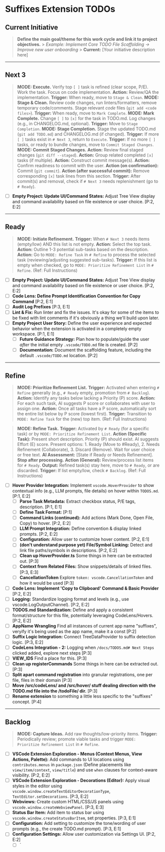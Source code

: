 # Suffixes Extension TODOs

## Current Initiative

> **Define the main goal/theme for this work cycle and link it to project objectives.** > _Example: Implement Core TODO File Scaffolding -> Improve new user onboarding_ > **Current:** [Your initiative description here]

<!-- QUICK IDEA INPUT: Add new raw ideas directly under the '# Refine' header below for quick capture and later triage. -->

---

## Next 3

> **MODE: Execute.** Verify top `[ ]` task is refined (clear scope, P/E). Work the task. Focus on code implementation. **Action:** Review/QA the implementation. **Trigger:** When ready, move to `Stage & Clean`.
> **MODE: Stage & Clean.** Review code changes, run linters/formatters, remove temporary code/comments. Stage relevant _code_ files (`git add <code files>`). **Trigger:** When ready, move to `Mark Complete`.
> **MODE: Mark Complete.** Change `[ ]` to `[x]` for the task in TODO.md. Log changes (e.g., in CHANGELOG.md, optional). **Trigger:** Move to `Stage Completion`.
> **MODE: Stage Completion.** Stage the updated TODO.md (`git add TODO.md`) and CHANGELOG.md (if changed). **Trigger:** If more `[ ]` tasks exist in `# Next 3`, return to `Execute`. **Trigger:** If no more `[ ]` tasks, or ready to bundle changes, move to `Commit Staged Changes`.
> **MODE: Commit Staged Changes.** **Action:** Review final staged changes (`git diff --staged`). **Action:** Group related completed `[x]` tasks (if multiple). **Action:** Construct commit message(s). **Action:** Confirm readiness to commit with the user. **Action (on confirmation):** Commit (`git commit`). **Action (after successful commit):** Remove corresponding `[x]` task lines from this section. **Trigger:** After commit(s) and removal, check if `# Next 3` needs replenishment (go to `# Ready`).

- [ ] **Empty Project: Update UI/Command States:** Adjust Tree View display and command availability based on file existence or user choice. [P:2, E:2]

---

## Ready

> **MODE: Initiate Refinement.** **Trigger:** When `# Next 3` needs items (empty/low) AND this list is not empty. **Action:** Select the top task. **Action:** Outline 1-3 potential sub-tasks based on the description. **Action:** Go to `MODE: Refine Task` in `# Refine` to process the selected task (reviewing/adjusting suggested sub-tasks). **Trigger:** If this list is empty when checked, go to `MODE: Prioritize Refinement List` in `# Refine`. (Ref: Full Instructions)

- [ ] **Empty Project: Update UI/Command States:** Adjust Tree View display and command availability based on file existence or user choice. [P:2, E:2]
- [ ] **Code Lens: Define Prompt Identification Convention for Copy Command** [P:2, E:1]
- [ ] **Audit Log Prefixes** [P:3, E:1]
- [ ] **Lint & Fix:** Run linter and fix the issues. It's okay for some of the items to be fixed with lint comments if it's obviously a thing we'll build upon later.
- [ ] **Empty Project User Story:** Define the user experience and expected behavior when the extension is activated in a completely empty workspace. [P:1, E:1]
  - [ ] **Future Guidance Strategy:** Plan how to populate/guide the user _after_ the initial empty `.vscode/TODO.md` file is created. [P:2]
  - [ ] **Documentation:** Document the scaffolding feature, including the default `.vscode/TODO.md` location. [P:2]

---

## Refine

> **MODE: Prioritize Refinement List.** **Trigger:** Activated when entering `# Refine` generally (e.g., `# Ready` empty, promotion from `# Backlog`). **Action:** Identify any tasks below lacking a Priority (P) score. **Action:** For each such task, AI suggests P score or collaborates with user to assign one. **Action:** Once all tasks have a P score, automatically sort the entire list below by P score (lowest first). **Trigger:** Transition to `MODE: Refine Task` for the (new) top item. (Ref: Full Instructions)

> **MODE: Refine Task.** **Trigger:** Activated by `# Ready` (for a specific task) or by `MODE: Prioritize Refinement List`. **Action (Specific Task):** Present short description. Priority (P) should exist. AI suggests Effort (E) score. Present options: 1. Ready (Move to #Ready), 2. Needs Refinement (Collaborate), 3. Discard (Remove). Wait for user choice or free text. **AI Assessment:** [State if Ready or Needs Refinement]. **Stop after processing.** **Action (General):** Review/process list items for `# Ready`. **Output:** Refined task(s) stay here, move to `# Ready`, or are discarded. **Trigger:** If list empty/low, check `# Backlog`. (Ref: Full Instructions)

- [ ] **Hover Provider Integration:** Implement `vscode.HoverProvider` to show contextual info (e.g., LLM prompts, file details) on hover within `TODOS.md`. [P:1, E:2]
  - [ ] **Parse Task Metadata:** Extract checkbox status, P/E tags, description. [P:1, E:1]
  - [ ] **Define Task Format:** [P:1]
  - [ ] **Command Links (continued):** Add actions (Mark Done, Open File, Copy) to hover. [P:2, E:2]
  - [ ] **LLM Prompt Integration:** Define convention & display linked prompts. [P:2, E:2]
  - [ ] **Configuration:** Allow user to customize hover content. [P:2, E:1]
  - [ ] **(don't understand purpose yet) File/Symbol Linking:** Detect and link file paths/symbols in descriptions. [P:2, E:2]
  - [ ] **Clean up HoverProvider.ts** Some things in here can be extracted out. [P:3]
  - [ ] **Context from Related Files:** Show snippets/details of linked files. [P:3, E:3]
  - [ ] **CancellationToken** Explore `token: vscode.CancellationToken` and how it would be used [P:3]
- [ ] **Code Lens: Implement 'Copy to Clipboard' Command & Basic Provider** [P:2, E:2]
- [ ] **Logging:** Standardize logging format and levels (e.g., use vscode.LogOutputChannel). [P:2, E:2]
- [ ] **TODOS.md Standardization:** Define and apply a consistent format/structure for this file, potentially leveraging CodeLens/Hovers. [P:2, E:2]
- [ ] **AppName Wrangling** Find all instances of current app name "suffixes", veryify it's being used as the app name, make it a const [P:2]
- [ ] **Suffix Logic Integration:** Connect TreeDataProvider to suffix detection logic. [P:3, E:2]
- [ ] **CodeLens Integration - 2:** Logging when `/docs/TODOS.md# Next Steps` clicked added, explore next steps [P:3]
- [ ] **VIEW_IDS** Find a place for this. [P:3]
- [ ] **Clean up registerCommands** Some things in here can be extracted out. [P:3]
- [ ] **Split apart command registration** into granular registrations, one per file, files in their domain [P:3]
- [ ] **Move /src/codeLens/ and /src/hover/ stuff dealing direction with the TODO.md file into the /todoFile/ dir.** [P:3]
- [ ] **Rename extension** to something a little less specific to the "suffixes" concept. [P:4]

---

## Backlog

> **MODE: Capture Ideas.** Add raw thoughts/low-priority items. **Trigger:** Periodically review; promote viable tasks and trigger `MODE: Prioritize Refinement List` in `# Refine`.

- [ ] **VSCode Extension Exploration - Menus (Context Menus, View Actions, Palette):** Add commands to UI locations using `contributes.menus` in `package.json` (Define placements like `view/item/context`, `view/title`) and use `when` clauses for context-aware visibility. [P:2, E:2]
- [ ] **VSCode Extension Exploration - Decorations (Editor):** Apply visual styles in the editor using `vscode.window.createTextEditorDecorationType`, `TextEditor.setDecorations`. [P:3, E:2]
- [ ] **Webviews:** Create custom HTML/CSS/JS panels using `vscode.window.createWebviewPanel`. [P:3, E:3]
- [ ] **Status Bar Item:** Add item to status bar using `vscode.window.createStatusBarItem`, set properties. [P:3, E:1]
- [ ] **Configuration:** Add setting to customize the tone/wording of user prompts (e.g., the create TODO.md prompt). [P:3, E:1]
- [ ] **Configuration Settings:** Allow user customization via Settings UI. [P:2, E:2]
  - [ ] `
